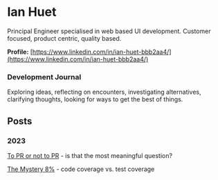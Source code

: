 # Ian Huet
Principal Engineer specialised in web based UI development. Customer focused, product centric, quality based.

**Profile:** [https://www.linkedin.com/in/ian-huet-bbb2aa4/](https://www.linkedin.com/in/ian-huet-bbb2aa4/)

### Development Journal
Exploring ideas, reflecting on encounters, investigating alternatives, clarifying thoughts, looking for ways to get the best of things.

## Posts

### 2023
[To PR or not to PR](https://journal.huet.info/to_pr_or_not_to_pr) - is that the most meaningful question?

[The Mystery 8%](https://journal.huet.info/mystery_8_percent) - code coverage vs. test coverage
